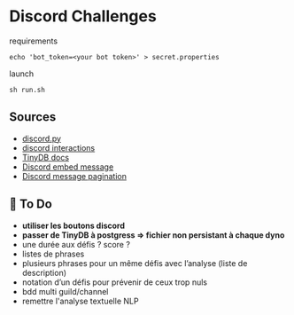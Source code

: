 # Discord Challenges

requirements
```shell
echo 'bot_token=<your bot token>' > secret.properties
```
launch
```shell
sh run.sh
```

## Sources

- [discord.py](https://discordpy.readthedocs.io/)
- [discord interactions](https://discord-py-slash-command.readthedocs.io/)
- [TinyDB docs](https://tinydb.readthedocs.io/)
- [Discord embed message](https://cog-creators.github.io/discord-embed-sandbox/)
- [Discord message pagination](https://stackoverflow.com/questions/61787520/i-want-to-make-a-multi-page-help-command-using-discord-py)

## 🚧 To Do 

- **utiliser les boutons discord**
- **passer de TinyDB à postgress => fichier non persistant à chaque dyno**
- une durée aux défis ? score ?
- listes de phrases
- plusieurs phrases pour un même défis avec l’analyse (liste de description)
- notation d’un défis pour prévenir de ceux trop nuls
- bdd multi guild/channel
- remettre l'analyse textuelle NLP

